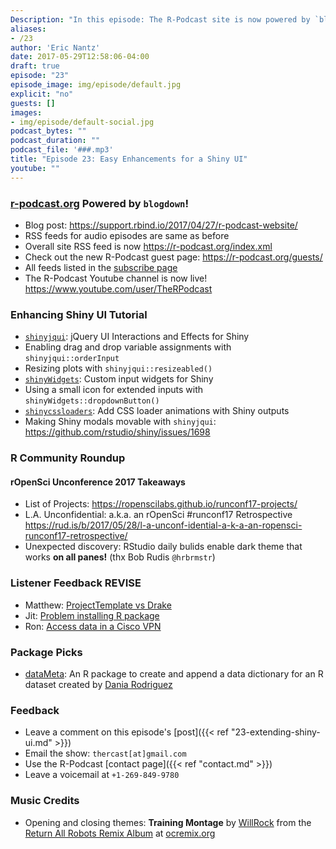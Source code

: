 ```yaml
---
Description: "In this episode: The R-Podcast site is now powered by `blogdown`!.  I give a tour of the new site and outline my next steps to make the production pipeline even more powered by R.  Plus I present a tutorial on enhancing the user interfaces of `shiny` applications that pay off for you and your app viewers, with a video version available on the new R-Podcast [YouTube channel](https://www.youtube.com/user/TheRPodcast).  We round things off with a recap of the ROpenSci Unconference and discuss more listener feedback.  I hope you enjoy episode 23 of the R-Podcast!"
aliases:
- /23
author: 'Eric Nantz'
date: 2017-05-29T12:58:06-04:00
draft: true
episode: "23"
episode_image: img/episode/default.jpg
explicit: "no"
guests: []
images:
- img/episode/default-social.jpg
podcast_bytes: ""
podcast_duration: ""
podcast_file: '###.mp3'
title: "Episode 23: Easy Enhancements for a Shiny UI"
youtube: ""
---
```


### [r-podcast.org](https://r-podcast.org) Powered by `blogdown`!

* Blog post: <https://support.rbind.io/2017/04/27/r-podcast-website/>
* RSS feeds for audio episodes are same as before
* Overall site RSS feed is now <https://r-podcast.org/index.xml>
* Check out the new R-Podcast guest page: <https://r-podcast.org/guests/>
* All feeds listed in the [subscribe page](https://r-podcast.org/subscribe/)
* The R-Podcast Youtube channel is now live! <https://www.youtube.com/user/TheRPodcast>

### Enhancing Shiny UI Tutorial

* [`shinyjqui`](https://yang-tang.github.io/shinyjqui/): jQuery UI Interactions and Effects for Shiny
* Enabling drag and drop variable assignments with `shinyjqui::orderInput`
* Resizing plots with `shinyjqui::resizeabled()`
* [`shinyWidgets`](https://dreamrs.github.io/shinyWidgets/index.html): Custom input widgets for Shiny
* Using a small icon for extended inputs with `shinyWidgets::dropdownButton()`
* [`shinycssloaders`](https://github.com/andrewsali/shinycssloaders): Add CSS loader animations with Shiny outputs
* Making Shiny modals movable with `shinyjqui`: <https://github.com/rstudio/shiny/issues/1698>

### R Community Roundup

#### rOpenSci Unconference 2017 Takeaways

* List of Projects: <https://ropenscilabs.github.io/runconf17-projects/>
* L.A. Unconfidential: a.k.a. an rOpenSci #runconf17 Retrospective <https://rud.is/b/2017/05/28/l-a-unconf-idential-a-k-a-an-ropensci-runconf17-retrospective/>
* Unexpected discovery: RStudio daily bulids enable dark theme that works  __on all panes!__  (thx Bob Rudis `@hrbrmstr`)

### Listener Feedback REVISE

* Matthew: [ProjectTemplate vs Drake](https://pastebin.com/6VMtC9HD)
* Jit: [Problem installing R package](https://pastebin.com/bze7GLF5)
* Ron: [Access data in a Cisco VPN](https://pastebin.com/c62YJ2ax)

### Package Picks

* [dataMeta](https://github.com/dmrodz/dataMeta): An R package to create and append a data dictionary for an R dataset created by [Dania Rodriguez](https://github.com/dmrodz)

### Feedback

- Leave a comment on this episode's [post]({{< ref "23-extending-shiny-ui.md" >}})
- Email the show: `thercast[at]gmail.com`
- Use the R-Podcast [contact page]({{< ref "contact.md" >}})
- Leave a voicemail at `+1-269-849-9780`

### Music Credits

- Opening and closing themes: __Training Montage__ by [WillRock](http://ocremix.org/artist/5043/willrock)  from the [Return All Robots Remix Album](http://ocremix.org/events/returnallrobots/) at [ocremix.org](http://ocremix.org/)
